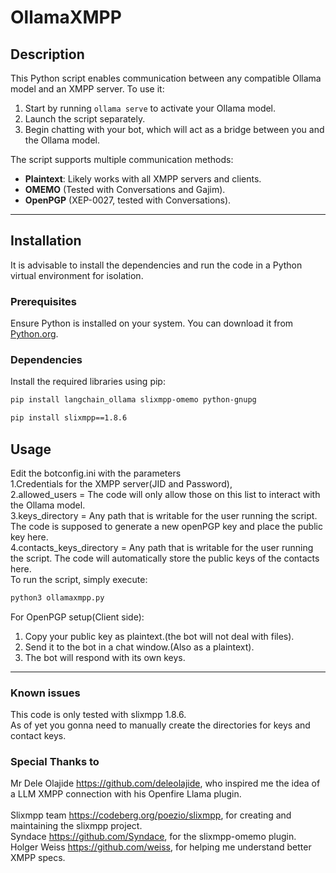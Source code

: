 # OllamaXMPP

## Description
This Python script enables communication between any compatible Ollama model and an XMPP server. To use it:
1. Start by running `ollama serve` to activate your Ollama model.
2. Launch the script separately.
3. Begin chatting with your bot, which will act as a bridge between you and the Ollama model.

The script supports multiple communication methods:
- **Plaintext**: Likely works with all XMPP servers and clients.
- **OMEMO** (Tested with Conversations and Gajim).
- **OpenPGP** (XEP-0027, tested with Conversations).

---
               
## Installation
It is advisable to install the dependencies and run the code in a Python virtual environment for isolation. 
### Prerequisites
Ensure Python is installed on your system. You can download it from [Python.org](https://www.python.org/).

### Dependencies
Install the required libraries using pip:

```bash
pip install langchain_ollama slixmpp-omemo python-gnupg
```
```bash
pip install slixmpp==1.8.6
```
## Usage
Edit the botconfig.ini with the parameters<br>
1.Credentials for the XMPP server(JID and Password),<br>
2.allowed_users = The code will only allow those on this list to interact with the Ollama model.<br>
3.keys_directory = Any path that is writable for the user running the script. The code is supposed to generate a new openPGP key and place the public key here.<br> 
4.contacts_keys_directory = Any path that is writable for the user running the script. The code will automatically store the public keys of the contacts here.<br>
To run the script, simply execute:<br>

```bash
python3 ollamaxmpp.py
```

For OpenPGP setup(Client side):
1. Copy your public key as plaintext.(the bot will not deal with files).
2. Send it to the bot in a chat window.(Also as a plaintext).
3. The bot will respond with its own keys.

---

### Known issues
This code is only tested with slixmpp 1.8.6.<br>
As of yet you gonna need to manually create the directories for keys and contact keys.

### Special Thanks to
Mr Dele Olajide https://github.com/deleolajide, who inspired me the idea of a LLM XMPP connection with his Openfire Llama plugin.<br>      
Slixmpp team https://codeberg.org/poezio/slixmpp, for creating and maintaining the slixmpp project. <br>
Syndace https://github.com/Syndace, for the slixmpp-omemo plugin. <br>
Holger Weiss https://github.com/weiss, for helping me understand better XMPP specs. <br>

